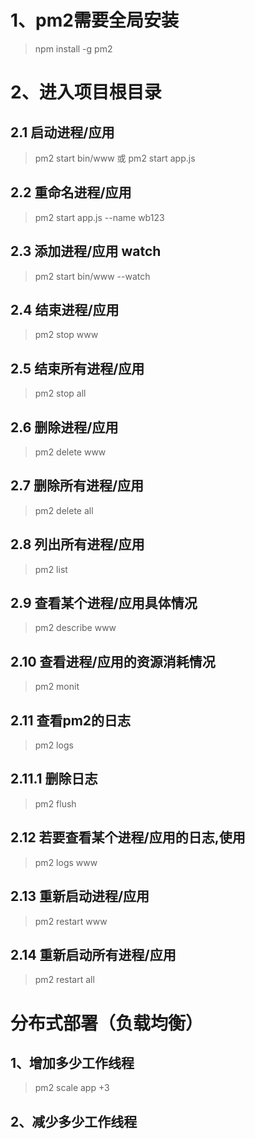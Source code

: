 #  1、pm2需要全局安装
> npm install -g pm2
# 2、进入项目根目录

## 2.1 启动进程/应用 
> pm2 start bin/www 或 pm2 start app.js

## 2.2 重命名进程/应用 
> pm2 start app.js --name wb123

## 2.3 添加进程/应用 watch 
> pm2 start bin/www --watch

## 2.4 结束进程/应用 
> pm2 stop www

## 2.5 结束所有进程/应用 
> pm2 stop all

## 2.6 删除进程/应用 
> pm2 delete www

## 2.7 删除所有进程/应用 
> pm2 delete all

## 2.8 列出所有进程/应用 
> pm2 list

## 2.9 查看某个进程/应用具体情况 
> pm2 describe www

## 2.10 查看进程/应用的资源消耗情况 
> pm2 monit

## 2.11 查看pm2的日志 
> pm2 logs

## 2.11.1 删除日志

> pm2 flush

## 2.12 若要查看某个进程/应用的日志,使用 
> pm2 logs www

## 2.13 重新启动进程/应用 
> pm2 restart www

## 2.14 重新启动所有进程/应用 
> pm2 restart all

# 分布式部署（负载均衡）

## 1、增加多少工作线程

>pm2 scale app +3

## 2、减少多少工作线程

> 